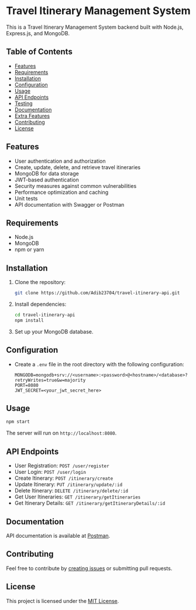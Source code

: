 # Travel Itinerary Management System

This is a Travel Itinerary Management System backend built with Node.js, Express.js, and MongoDB.

## Table of Contents

- [Features](#features)
- [Requirements](#requirements)
- [Installation](#installation)
- [Configuration](#configuration)
- [Usage](#usage)
- [API Endpoints](#api-endpoints)
- [Testing](#testing)
- [Documentation](#documentation)
- [Extra Features](#extra-features)
- [Contributing](#contributing)
- [License](#license)

## Features

- User authentication and authorization
- Create, update, delete, and retrieve travel itineraries
- MongoDB for data storage
- JWT-based authentication
- Security measures against common vulnerabilities
- Performance optimization and caching
- Unit tests
- API documentation with Swagger or Postman

## Requirements

- Node.js
- MongoDB
- npm or yarn

## Installation

1. Clone the repository:

   ```bash
   git clone https://github.com/Adib23704/travel-itinerary-api.git
   ```

2. Install dependencies:

   ```bash
   cd travel-itinerary-api
   npm install
   ```

3. Set up your MongoDB database.

## Configuration

- Create a `.env` file in the root directory with the following configuration:

  ```env
  MONGODB=mongodb+srv://<username>:<password>@<hostname>/<database>?retryWrites=true&w=majority
  PORT=8080
  JWT_SECRET=<your_jwt_secret_here>
  ```

## Usage

```bash
npm start
```

The server will run on `http://localhost:8080`.

## API Endpoints

- User Registration: `POST /user/register`
- User Login: `POST /user/login`
- Create Itinerary: `POST /itinerary/create`
- Update Itinerary: `PUT /itinerary/update/:id`
- Delete Itinerary: `DELETE /itinerary/delete/:id`
- Get User Itineraries: `GET /itinerary/getItineraries`
- Get Itinerary Details: `GET /itinerary/getItineraryDetails/:id`

## Documentation

API documentation is available at [Postman](https://documenter.getpostman.com/view/12398451/2s9YXiaMvj).

## Contributing

Feel free to contribute by [creating issues](https://github.com/Adib23704/travel-itinerary-api/issues) or submitting pull requests.

## License

This project is licensed under the [MIT License](LICENSE).